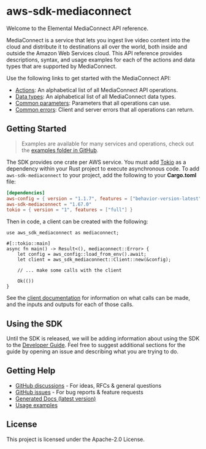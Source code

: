 # aws-sdk-mediaconnect

Welcome to the Elemental MediaConnect API reference.

MediaConnect is a service that lets you ingest live video content into the cloud and distribute it to destinations all over the world, both inside and outside the Amazon Web Services cloud. This API reference provides descriptions, syntax, and usage examples for each of the actions and data types that are supported by MediaConnect.

Use the following links to get started with the MediaConnect API:
  - [Actions](https://docs.aws.amazon.com/mediaconnect/latest/api/API_Operations.html): An alphabetical list of all MediaConnect API operations.
  - [Data types](https://docs.aws.amazon.com/mediaconnect/latest/api/API_Types.html): An alphabetical list of all MediaConnect data types.
  - [Common parameters](https://docs.aws.amazon.com/mediaconnect/latest/api/CommonParameters.html): Parameters that all operations can use.
  - [Common errors](https://docs.aws.amazon.com/mediaconnect/latest/api/CommonErrors.html): Client and server errors that all operations can return.

## Getting Started

> Examples are available for many services and operations, check out the
> [examples folder in GitHub](https://github.com/awslabs/aws-sdk-rust/tree/main/examples).

The SDK provides one crate per AWS service. You must add [Tokio](https://crates.io/crates/tokio)
as a dependency within your Rust project to execute asynchronous code. To add `aws-sdk-mediaconnect` to
your project, add the following to your **Cargo.toml** file:

```toml
[dependencies]
aws-config = { version = "1.1.7", features = ["behavior-version-latest"] }
aws-sdk-mediaconnect = "1.67.0"
tokio = { version = "1", features = ["full"] }
```

Then in code, a client can be created with the following:

```rust,no_run
use aws_sdk_mediaconnect as mediaconnect;

#[::tokio::main]
async fn main() -> Result<(), mediaconnect::Error> {
    let config = aws_config::load_from_env().await;
    let client = aws_sdk_mediaconnect::Client::new(&config);

    // ... make some calls with the client

    Ok(())
}
```

See the [client documentation](https://docs.rs/aws-sdk-mediaconnect/latest/aws_sdk_mediaconnect/client/struct.Client.html)
for information on what calls can be made, and the inputs and outputs for each of those calls.

## Using the SDK

Until the SDK is released, we will be adding information about using the SDK to the
[Developer Guide](https://docs.aws.amazon.com/sdk-for-rust/latest/dg/welcome.html). Feel free to suggest
additional sections for the guide by opening an issue and describing what you are trying to do.

## Getting Help

* [GitHub discussions](https://github.com/awslabs/aws-sdk-rust/discussions) - For ideas, RFCs & general questions
* [GitHub issues](https://github.com/awslabs/aws-sdk-rust/issues/new/choose) - For bug reports & feature requests
* [Generated Docs (latest version)](https://awslabs.github.io/aws-sdk-rust/)
* [Usage examples](https://github.com/awslabs/aws-sdk-rust/tree/main/examples)

## License

This project is licensed under the Apache-2.0 License.

